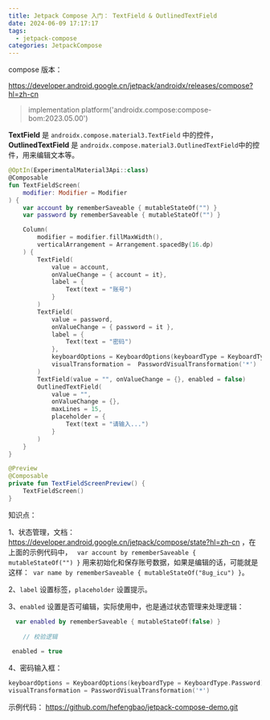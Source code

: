 ```yaml
---
title: Jetpack Compose 入门： TextField & OutlinedTextField
date: 2024-06-09 17:17:17
tags:
  - jetpack-compose
categories: JetpackCompose
---
```

compose 版本：

https://developer.android.google.cn/jetpack/androidx/releases/compose?hl=zh-cn

> implementation platform('androidx.compose:compose-bom:2023.05.00')

**TextField** 是 `androidx.compose.material3.TextField`  中的控件，**OutlinedTextField** 是 `androidx.compose.material3.OutlinedTextField`中的控件，用来编辑文本等。

```kotlin
@OptIn(ExperimentalMaterial3Api::class)
@Composable
fun TextFieldScreen(
    modifier: Modifier = Modifier
) {
    var account by rememberSaveable { mutableStateOf("") }
    var password by rememberSaveable { mutableStateOf("") }

    Column(
        modifier = modifier.fillMaxWidth(),
        verticalArrangement = Arrangement.spacedBy(16.dp)
    ) {
        TextField(
            value = account,
            onValueChange = { account = it},
            label = {
                Text(text = "账号")
            }
        )
        TextField(
            value = password,
            onValueChange = { password = it },
            label = {
                Text(text = "密码")
            },
            keyboardOptions = KeyboardOptions(keyboardType = KeyboardType.Password),
            visualTransformation =  PasswordVisualTransformation('*')
        )
        TextField(value = "", onValueChange = {}, enabled = false)
        OutlinedTextField(
            value = "",
            onValueChange = {},
            maxLines = 15,
            placeholder = {
                Text(text = "请输入...")
            }
        )
    }
}

@Preview
@Composable
private fun TextFieldScreenPreview() {
    TextFieldScreen()
}
```

知识点：

1、状态管理，文档：https://developer.android.google.cn/jetpack/compose/state?hl=zh-cn ，在上面的示例代码中， ` var account by rememberSaveable { mutableStateOf("") }` 用来初始化和保存账号数据，如果是编辑的话，可能就是这样：` var name by rememberSaveable { mutableStateOf("8ug_icu") }`。

2、`label` 设置标签，`placeholder` 设置提示。

3、`enabled` 设置是否可编辑，实际使用中，也是通过状态管理来处理逻辑：

```kotlin
  var enabled by rememberSaveable { mutableStateOf(false) }
	
	// 校验逻辑
	
 enabled = true
```

4、密码输入框：

```kotlin
keyboardOptions = KeyboardOptions(keyboardType = KeyboardType.Password),
visualTransformation = PasswordVisualTransformation('*')
```

示例代码： https://github.com/hefengbao/jetpack-compose-demo.git